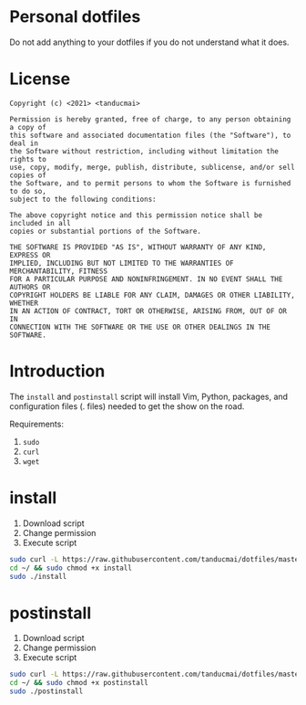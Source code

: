 # Personal dotfiles

Do not add anything to your dotfiles if you do not understand what it does.

# License

```text
Copyright (c) <2021> <tanducmai>

Permission is hereby granted, free of charge, to any person obtaining a copy of
this software and associated documentation files (the "Software"), to deal in
the Software without restriction, including without limitation the rights to
use, copy, modify, merge, publish, distribute, sublicense, and/or sell copies of
the Software, and to permit persons to whom the Software is furnished to do so,
subject to the following conditions:

The above copyright notice and this permission notice shall be included in all
copies or substantial portions of the Software.

THE SOFTWARE IS PROVIDED "AS IS", WITHOUT WARRANTY OF ANY KIND, EXPRESS OR
IMPLIED, INCLUDING BUT NOT LIMITED TO THE WARRANTIES OF MERCHANTABILITY, FITNESS
FOR A PARTICULAR PURPOSE AND NONINFRINGEMENT. IN NO EVENT SHALL THE AUTHORS OR
COPYRIGHT HOLDERS BE LIABLE FOR ANY CLAIM, DAMAGES OR OTHER LIABILITY, WHETHER
IN AN ACTION OF CONTRACT, TORT OR OTHERWISE, ARISING FROM, OUT OF OR IN
CONNECTION WITH THE SOFTWARE OR THE USE OR OTHER DEALINGS IN THE SOFTWARE.
```

# Introduction

The `install` and `postinstall` script will install Vim, Python, packages, and
configuration files (. files) needed to get the show on the road.

Requirements:

1. `sudo`
1. `curl`
1. `wget`

# install

1. Download script
2. Change permission
3. Execute script

```bash
sudo curl -L https://raw.githubusercontent.com/tanducmai/dotfiles/master/sh/install -o ~/install
cd ~/ && sudo chmod +x install
sudo ./install
```

# postinstall

1. Download script
2. Change permission
3. Execute script

```bash
sudo curl -L https://raw.githubusercontent.com/tanducmai/dotfiles/master/sh/postinstall -o ~/postinstall
cd ~/ && sudo chmod +x postinstall
sudo ./postinstall
```
